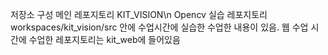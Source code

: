 
저장소 구성
메인 레포지토리 KIT_VISION\n
Opencv 실습 레포지토리 workspaces/kit_vision/src
안에 수업시간에 실습한 수업한 내용이 있음.
웹 수업 시간에 수업한 레포지토리는 kit_web에 들어있음

